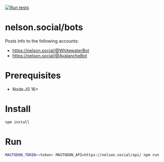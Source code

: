 [![Run tests](https://github.com/nelson-social/whitewater-bot/actions/workflows/test.yml/badge.svg)](https://github.com/nelson-social/whitewater-bot/actions/workflows/test.yml)

# nelson.social/bots

Posts info to the following accounts:

- https://nelson.social/@WhitewaterBot
- https://nelson.social/@AvalancheBot

# Prerequisites

* Node.JS 16+

# Install

```bash
npm install
```

# Run
```bash
MASTODON_TOKEN=<token> MASTODON_API=https://nelson.social/api/ npm run post-status (whitewater|avalanche)
```

